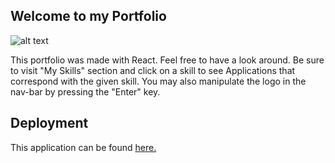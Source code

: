 ## Welcome to my Portfolio

![alt text][logo]

[logo]: https://github.com/mattkrebs2000/React-Portfolio/blob/master/Porfolio.png. 

This portfolio was made with React. Feel free to have a look around. Be sure to visit "My Skills" section and click on a skill to see Applications that correspond with the given skill. You may also manipulate the logo in the nav-bar by pressing the "Enter" key. 

## Deployment 

This application can be found [here.](https://myportfolio2000.herokuapp.com/)
